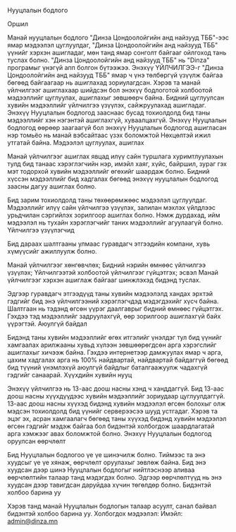 Нууцлалын бодлого 

Оршил

Манай нууцлалын бодлого "Динза Цондоолойгийн анд найзууд ТББ"-ээс ямар мэдээлэл цуглуулдаг, "Динза Цондоолойгийн анд найзууд ТББ" үүнийг хэрхэн ашигладаг, мөн танд ямар сонголт байгааг ойлгоход тань туслах болно. "Динза Цондоолойгийн анд найзууд ТББ" нь "Dinza" програмыг үнэгүй апп болгон бүтээжээ. Энэхүү ҮЙЛЧИЛГЭЭ-г "Динза Цондоолойгийн анд найзууд ТББ" ямар ч үнэ төлбөргүй үзүүлж байгаа бөгөөд байгаагаар нь ашиглахад зориулагдсан. Хэрэв та манай үйлчилгээг ашиглахаар шийдсэн бол энэхүү бодлоготой холбоотой мэдээллийг цуглуулах, ашиглахыг зөвшөөрч байна. Бидний цуглуулсан хувийн мэдээллийг үйлчилгээ үзүүлэх, сайжруулахад ашигладаг. Энэхүү Нууцлалын бодлогод зааснаас бусад тохиолдолд бид таны мэдээллийг хэн нэгэнтэй ашиглахгүй, хуваалцахгүй.
Энэхүү Нууцлалын бодлогод өөрөөр заагаагүй бол энэхүү Нууцлалын бодлогод ашигласан нэр томьёо нь манай вэбсайтаас үзэх боломжтой Нөхцөлтэй ижил утгатай байна.
Мэдээлэл цуглуулах, ашиглах

Манай үйлчилгээг ашиглах явцад илүү сайн туршлага хуримтлуулахын тулд бид танаас хэрэглэгчийн нэр, имэйл хаяг, хүйс, байршил, зураг гэх мэт тодорхой хувийн мэдээллийг өгөхийг шаардаж болно. Бидний хүссэн мэдээллийг бид хадгалах бөгөөд энэхүү нууцлалын бодлогод заасны дагуу ашиглах болно.


Бид зарим тохиолдолд таны төхөөрөмжөөс мэдээлэл цуглуулдаг. Мэдээллийг илүү сайн үйлчилгээ үзүүлэх, залилан мэхлэх үйлдлээс урьдчилан сэргийлэх зорилгоор ашиглах болно. Нэмж дурдахад, ийм мэдээлэл нь тухайн хэрэглэгчийг таних мэдээллийг агуулаагүй болно.
Үйлчилгээ үзүүлэгчид

Бид дараах шалтгааны улмаас гуравдагч этгээдийн компани, хувь хүмүүсийг ажиллуулж болно.

 Манай үйлчилгээг хөнгөвчлөх;
 Бидний нэрийн өмнөөс үйлчилгээ үзүүлэх;
 Үйлчилгээтэй холбоотой үйлчилгээг гүйцэтгэх; эсвэл
 Манай үйлчилгээг хэрхэн ашиглаж байгааг шинжлэхэд бидэнд туслах.

Эдгээр гуравдагч этгээдүүд таны хувийн мэдээлэлд хандах эрхтэй гэдгийг бид энэ үйлчилгээний хэрэглэгчдэд мэдэгдэхийг хүсч байна. Шалтгаан нь тэдэнд өгсөн үүрэг даалгаврыг бидний өмнөөс гүйцэтгэх. Гэхдээ тэд мэдээллийг задруулахгүй, өөр зорилгоор ашиглахгүй байх үүрэгтэй.
Аюулгүй байдал

Бидэнд таны хувийн мэдээллийг өгөх итгэлийг үнэлдэг тул бид үүнийг хамгаалах арилжааны хувьд хүлээн зөвшөөрөгдсөн арга хэрэгслийг ашиглахыг хичээж байна. Гэхдээ интернетээр дамжуулах ямар ч арга, цахим хадгалах арга нь 100% найдвартай, найдвартай байдаггүй бөгөөд бид түүний үнэмлэхүй аюулгүй байдлыг баталгаажуулж чадахгүй гэдгийг санаарай.
Хүүхдийн хувийн нууц

Энэхүү үйлчилгээ нь 13-аас доош насны хэнд ч ханддаггүй. Бид 13-аас доош насны хүүхдүүдээс хувийн мэдээллийг зориудаар цуглуулдаггүй. 13-аас доош насны хүүхэд бидэнд хувийн мэдээлэл өгсөн болохыг олж мэдсэн тохиолдолд бид үүнийг серверээсээ шууд устгадаг. Хэрэв та эцэг эх, асран хамгаалагч бөгөөд таны хүүхэд бидэнд хувийн мэдээлэл өгсөн гэдгийг мэдэж байгаа бол бидэнтэй холбогдож шаардлагатай арга хэмжээг авах боломжтой болно.
Энэхүү Нууцлалын бодлогод оруулсан өөрчлөлт

Бид Нууцлалын бодлогоо үе үе шинэчилж болно. Тиймээс та энэ хуудсыг үе үе хянаж, өөрчлөлт оруулахыг зөвлөж байна. Бид энэ хуудсан дээр шинэ Нууцлалын бодлогыг нийтлэснээр аливаа өөрчлөлтийн талаар танд мэдэгдэх болно. Эдгээр өөрчлөлтүүд нь энэ хуудсан дээр тавигдсан даруйдаа хүчин төгөлдөр болно.
Бидэнтэй холбоо барина уу

Хэрэв танд манай Нууцлалын бодлогын талаар асуулт, санал байвал бидэнтэй холбоо барина уу.
Холбогдох мэдээлэл:
Имэйл: admin@dinza.mn
